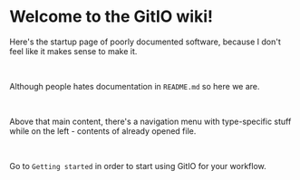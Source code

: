 # Welcome to the GitIO wiki!

Here's the startup page of poorly documented software, because I don't feel like it makes sense to make it.

<br/>

Although people hates documentation in `README.md` so here we are.

<br/>

Above that main content, there's a navigation menu with type-specific stuff 
while on the left - contents of already opened file.

<br/>

Go to `Getting started` in order to start using GitIO for your workflow.
